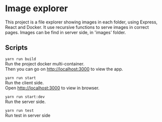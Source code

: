 # Image explorer

This project is a file explorer showing images in each folder, using Express, React and Docker.
It use recursive functions to serve images in correct pages.
Images can be find in server side, in 'images' folder.

## Scripts

`yarn run build`  
Run the project docker multi-container.  
Then you can go on [http://localhost:3000](http://localhost:3000) to view the app.

`yarn run start`  
Run the client side.  
Open [http://localhost:3000](http://localhost:3000) to view in browser.

`yarn run start:dev`  
Run the server side.

`yarn run test`  
Run test in server side
